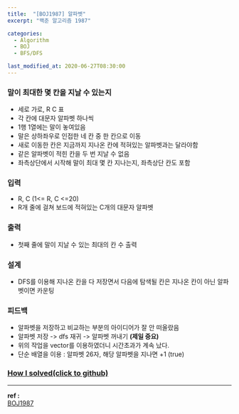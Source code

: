 ```yaml
---
title:  "[BOJ1987] 알파벳"
excerpt: "백준 알고리즘 1987"

categories:
  - Algorithm
  - BOJ
  - BFS/DFS

last_modified_at: 2020-06-27T08:30:00
---
```

  
### 말이 최대한 몇 칸을 지날 수 있는지
- 세로 가로, R C 표
- 각 칸에 대문자 알파벳 하나씩
- 1행 1열에는 말이 놓여있음
- 말은 상하좌우로 인접한 네 칸 중 한 칸으로 이동
- 새로 이동한 칸은 지금까지 지나온 칸에 적혀있는 알파벳과는 달라야함
- 같은 알파벳이 적힌 칸을 두 번 지날 수 없음
- 좌측상단에서 시작해 말이 최대 몇 칸 지나는지, 좌측상단 칸도 포함

### 입력
- R, C (1<= R, C <=20)
- R개 줄에 걸쳐 보드에 적혀있는 C개의 대문자 알파벳

### 출력
- 첫째 줄에 말이 지날 수 있는 최대의 칸 수 출력

### 설계
- DFS를 이용해 지나온 칸을 다 저장면서 다음에 탐색될 칸은 지나온 칸이 아닌 알파벳이면 카운팅

### 피드백
- 알파벳을 저장하고 비교하는 부분의 아이디어가 잘 안 떠올랐음
- 알파벳 저장 -> dfs 재귀 -> 알파벳 꺼내기 **(제일 중요)**
- 위의 작업을 vector를 이용하였더니 시간초과가 계속 났다.
- 단순 배열을 이용 : 알파벳 26자, 해당 알파벳을 지나면 +1 (true)


### [How I solved(click to github)](https://github.com/mindflip/Algorithm_BOJ/blob/master/boj1987.cpp)

----
**ref :**  
[BOJ1987](https://www.acmicpc.net/problem/1987)
